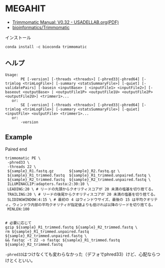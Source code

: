 # MEGAHIT

- [Trimmomatic Manual: V0.32 - USADELLAB.org(PDF)](http://www.usadellab.org/cms/uploads/supplementary/Trimmomatic/TrimmomaticManual_V0.32.pdf)
- [bioinformatics/Trimmomatic](https://bi.biopapyrus.jp/rnaseq/qc/trimmomatic.html)

インストール
```
conda install -c bioconda trimmomatic
```

## ヘルプ

```
Usage: 
       PE [-version] [-threads <threads>] [-phred33|-phred64] [-trimlog <trimLogFile>] [-summary <statsSummaryFile>] [-quiet] [-validatePairs] [-basein <inputBase> | <inputFile1> <inputFile2>] [-baseout <outputBase> | <outputFile1P> <outputFile1U> <outputFile2P> <outputFile2U>] <trimmer1>...
   or: 
       SE [-version] [-threads <threads>] [-phred33|-phred64] [-trimlog <trimLogFile>] [-summary <statsSummaryFile>] [-quiet] <inputFile> <outputFile> <trimmer1>...
   or: 
       -version
```


## Example

Paired end
```
trimmomatic PE \
 -phred33 \
 -threads 22 \
 ${sample}_R1.fastq.gz       ${sample}_R2.fastq.gz \
 ${sample}_R1_trimmed.fastq  ${sample}_R1_trimmed.unpaired.fastq \
 ${sample}_R2_trimmed.fastq  ${sample}_R2_trimmed.unpaired.fastq \
 ILLUMINACLIP:adapters.fasta:2:30:10 \
 LEADING:20 \ # リードの先頭からクオリティスコアが 20 未満の塩基を切り捨てる。
 TRAILING:20 \ # リードの後尾からクオリティスコアが 20 未満の塩基を切り捨てる。
 SLIDINGWINDOW:4:15 \ # 最初の 4 はウィンドウサイズ、最後の 15 は平均クオリティ。ウィンドウ内部の平均クオリティが指定値よりも低ければ以降のリードを切り捨てる。
 MINLEN:100


# 必要に応じて
gzip ${sample}_R1_trimmed.fastq ${sample}_R2_trimmed.fastq \
rm ${sample}_R1_trimmed.unpaired.fastq ${sample}_R2_trimmed.unpaired.fastq \
&& fastqc -t 22 -o fastqc ${sample}_R1_trimmed.fastq ${sample}_R2_trimmed.fastq
```

`-phred33`はつけなくても変わらなかった（デフォでphred33）けど、心配ならつけとくといい。